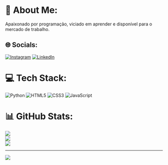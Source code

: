 # 💫 About Me:
Apaixonado por programação, viciado em aprender e disponível para o mercado de trabalho.


## 🌐 Socials:
[![Instagram](https://img.shields.io/badge/Instagram-%23E4405F.svg?logo=Instagram&logoColor=white)](https://instagram.com/wellingtonh07) [![LinkedIn](https://img.shields.io/badge/LinkedIn-%230077B5.svg?logo=linkedin&logoColor=white)](https://linkedin.com/in/wellingtonh/) 

# 💻 Tech Stack:
![Python](https://img.shields.io/badge/python-3670A0?style=for-the-badge&logo=python&logoColor=ffdd54) ![HTML5](https://img.shields.io/badge/html5-%23E34F26.svg?style=for-the-badge&logo=html5&logoColor=white) ![CSS3](https://img.shields.io/badge/css3-%231572B6.svg?style=for-the-badge&logo=css3&logoColor=white) ![JavaScript](https://img.shields.io/badge/javascript-%23323330.svg?style=for-the-badge&logo=javascript&logoColor=%23F7DF1E)
# 📊 GitHub Stats:
![](https://github-readme-stats.vercel.app/api?username=wellingtonh07&theme=react&hide_border=false&include_all_commits=false&count_private=false)<br/>
![](https://github-readme-streak-stats.herokuapp.com/?user=wellingtonh07&theme=react&hide_border=false)<br/>
![](https://github-readme-stats.vercel.app/api/top-langs/?username=wellingtonh07&theme=react&hide_border=false&include_all_commits=false&count_private=false&layout=compact)

---
[![](https://visitcount.itsvg.in/api?id=wellingtonh07&icon=0&color=0)](https://visitcount.itsvg.in)

<!-- Proudly created with GPRM ( https://gprm.itsvg.in ) -->
